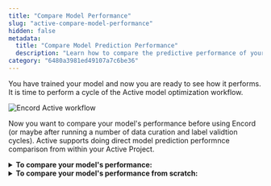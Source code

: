```yaml
---
title: "Compare Model Performance"
slug: "active-compare-model-performance"
hidden: false
metadata: 
  title: "Compare Model Prediction Performance"
  description: "Learn how to compare the predictive performance of your model."
category: "6480a3981ed49107a7c6be36"
---
```


You have trained your model and now you are ready to see how it performs.  It is time to perform a cycle of the Active model optimization workflow.

![Encord Active workflow](https://storage.googleapis.com/docs-media.encord.com/static/img/active/active-workflow-model-optimization.png)

Now you want to compare your model's performance before using Encord (or maybe after running a number of data curation and label validtion cycles). Active supports doing direct model prediction performnce comparison from within your Active Project.

<details>

<summary><b>To compare your model's performance:</b></summary>

This process assumes you have already imported your model's predictions in to Active at least twice.

1. Log in to Encord.
   The Encord Homepage appears.

2. Create a **Workflow** Project in Annotate.

3. Add your Active Admin as an `Admin` on your **Project and all Datasets used in the Project**.

4. Click **Active**.
   The Active landing page appears.

5. Import your Annotate Project.

6. Click an Active Project.
   The Project opens on the _Explorer_.

7. Click **Model Evaluation**.
   The _Model Evaluation_ page appears with _Summary_ displaying.

8. Select an entry from the dropdown under **Prediction Set** under _Overview_.

9. Select an entry from the dropdown under **Compare against** under _Overview_.

10. Click through the various entries on the left side of the Model Evaluation page to view the comparison.

11. Add more data and start the data curation, label validation, and model optimization cycles until the model reaches a performance level that you require.

</details>

<details>

<summary><b>To compare your model's performance from scratch:</b></summary>

This process assumes you are just getting started with Encord. You have not trained your model yet. You are using Encord to prepare your data for annotation, annotating your data, labeling your data, validating your labels, fixing any label issues, then training your model.

1. Log in to Encord.
   The Encord Homepage appears.

2. Create a **Workflow** Project in Annotate.

3. Add your Active Admin as an `Admin` on your **Project and all Datasets used in the Project**.

4. Click **Active**.
   The Active landing page appears.

5. Import your Annotate Project.

6. Click an Active Project.
   The Project opens on the _Explorer_.

7. Click **Model Evaluation**.
   The _Model Evaluation_ page appears.

8. [Import a Prediction Set](https://docs.encord.com/docs/active-import-model-predictions-cloud).

9.  Perform data curation on your Project in Active.

10. Send the Project to Annotate.

11. Label and review your data in Annotate.

12. Sync the Active Project with the updated Annotate Project.

13. Perform label validation on your updated and sync'd Project.

14. Send the Project to Annotate.

15. Label and review your data in Annoate.

16. Retrain your model using the curated and validated data/labels.

17. Click the Active Project.
    The Project opens on the _Explorer_.

18. Click **Model Evaluation**.
   The _Model Evaluation_ page appears.

19. [Import the updated Prediction Set](https://docs.encord.com/docs/active-import-model-predictions-cloud).

20. Select an entry from the dropdown under **Prediction Set** under _Overview_.

21. Select an entry from the dropdown under **Compare against** under _Overview_.

22. Click through the various entries on the left side of the Model Evaluation page to view the comparison.

23. Add more data and start the data curation, label validation, and model optimization cycles until the model reaches a performance level that you require.

</details>
